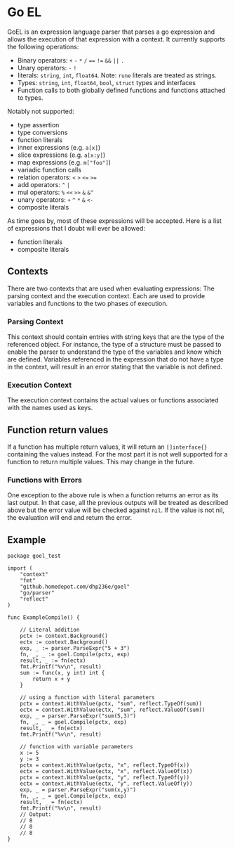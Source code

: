 


# Go EL
GoEL is an expression language parser that parses a go expression and
allows the execution of that expression with a context.  It currently
supports the following operations:

* Binary operators: `+` `-` `*` `/` `==` `!=` `&&` `||` `.`
* Unary operators: `-` `!`
* literals: `string`, `int`, `float64`.
  Note: `rune` literals are treated as strings.
* Types: `string`, `int`, `float64`, `bool`, `struct` types and interfaces
* Function calls to both globally defined functions and functions 
  attached to types.

Notably not supported:
* type assertion
* type conversions
* function literals
* inner expressions (e.g. `a[x]`)
* slice expressions (e.g. `a[x:y]`)
* map expressions (e.g. `m["foo"]`)
* variadic function calls
* relation operators: `<` `>` `<=` `>=` 
* add operators: `^` `|`
* mul operators: `%` `<<` `>>` `&` `&^`
* unary operators: `+` `^` `*` `&` `<-`
* composite literals

As time goes by, most of these expressions will be accepted.  Here is a
list of expressions that I doubt will ever be allowed:

* function literals
* composite literals

## Contexts
There are two contexts that are used when evaluating expressions: The
parsing context and the execution context.  Each are used to provide
variables and functions to the two phases of execution.

### Parsing Context
This context should contain entries with string keys that are the type
of the referenced object.  For instance, the type of a structure must be
passed to enable the parser to understand the type of the variables and
know which are defined.  Variables referenced in the expression that do
not have a type in the context, will result in an error stating that the
variable is not defined.

### Execution Context
The execution context contains the actual values or functions associated
with the names used as keys.

## Function return values
If a function has multiple return values, it will return an 
`[]interface{}` containing the values instead.  For the most part it is
not well supported for a function to return multiple values.  This may
change in the future.

### Functions with Errors
One exception to the above rule is when a function returns an error as
its last output.  In that case, all the previous outputs will be treated
as described above but the error value will be checked against `nil`. If
the value is not nil, the evaluation will end and return the error.

## Example

```golang
package goel_test

import (
	"context"
	"fmt"
	"github.homedepot.com/dhp236e/goel"
	"go/parser"
	"reflect"
)

func ExampleCompile() {

    // Literal addition
	pctx := context.Background()
	ectx := context.Background()
	exp, _ := parser.ParseExpr("5 + 3")
	fn, _, _ := goel.Compile(pctx, exp)
	result, _ := fn(ectx)
	fmt.Printf("%v\n", result)
	sum := func(x, y int) int {
		return x + y
	}

    // using a function with literal parameters
	pctx = context.WithValue(pctx, "sum", reflect.TypeOf(sum))
	ectx = context.WithValue(ectx, "sum", reflect.ValueOf(sum))
	exp, _ = parser.ParseExpr("sum(5,3)")
	fn, _, _ = goel.Compile(pctx, exp)
	result, _ = fn(ectx)
	fmt.Printf("%v\n", result)

    // function with variable parameters
	x := 5
	y := 3
	pctx = context.WithValue(pctx, "x", reflect.TypeOf(x))
	ectx = context.WithValue(ectx, "x", reflect.ValueOf(x))
	pctx = context.WithValue(pctx, "y", reflect.TypeOf(y))
	ectx = context.WithValue(ectx, "y", reflect.ValueOf(y))
	exp, _ = parser.ParseExpr("sum(x,y)")
	fn, _, _ = goel.Compile(pctx, exp)
	result, _ = fn(ectx)
	fmt.Printf("%v\n", result)
	// Output:
	// 8
	// 8
	// 8
}
```